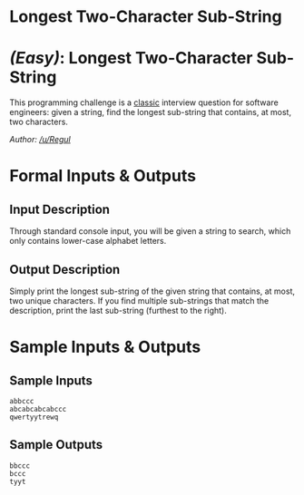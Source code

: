 # Longest Two-Character Sub-String
<div class="md"><h1><a href="#EasyIcon"></a> <em>(Easy)</em>: Longest Two-Character Sub-String</h1>
<p>This programming challenge is a <a href="http://en.wikipedia.org/wiki/Longest_common_substring_problem">classic</a> interview question for software engineers: given a string, find the longest sub-string that contains, at most, two characters.</p>
<p><em>Author: <a href="/u/Regul">/u/Regul</a></em></p>
<h1>Formal Inputs &amp; Outputs</h1>
<h2>Input Description</h2>
<p>Through standard console input, you will be given a string to search, which only contains lower-case alphabet letters.</p>
<h2>Output Description</h2>
<p>Simply print the longest sub-string of the given string that contains, at most, two unique characters. If you find multiple sub-strings that match the description, print the last sub-string (furthest to the right).</p>
<h1>Sample Inputs &amp; Outputs</h1>
<h2>Sample Inputs</h2>
<pre><code>abbccc
abcabcabcabccc
qwertyytrewq
</code></pre>
<h2>Sample Outputs</h2>
<pre><code>bbccc
bccc
tyyt
</code></pre>
</div>
